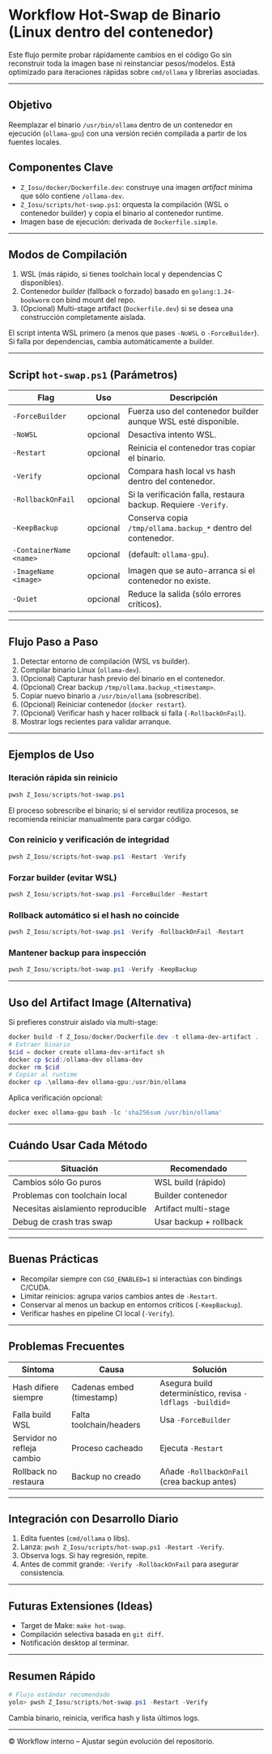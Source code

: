 # Workflow Hot-Swap de Binario (Linux dentro del contenedor)

Este flujo permite probar rápidamente cambios en el código Go sin reconstruir toda la imagen base ni reinstanciar pesos/modelos. Está optimizado para iteraciones rápidas sobre `cmd/ollama` y librerías asociadas.

---
## Objetivo
Reemplazar el binario `/usr/bin/ollama` dentro de un contenedor en ejecución (`ollama-gpu`) con una versión recién compilada a partir de los fuentes locales.

## Componentes Clave
- `Z_Iosu/docker/Dockerfile.dev`: construye una imagen *artifact* mínima que sólo contiene `/ollama-dev`.
- `Z_Iosu/scripts/hot-swap.ps1`: orquesta la compilación (WSL o contenedor builder) y copia el binario al contenedor runtime.
- Imagen base de ejecución: derivada de `Dockerfile.simple`.

---
## Modos de Compilación
1. WSL (más rápido, si tienes toolchain local y dependencias C disponibles).
2. Contenedor *builder* (fallback o forzado) basado en `golang:1.24-bookworm` con bind mount del repo.
3. (Opcional) Multi-stage artifact (`Dockerfile.dev`) si se desea una construcción completamente aislada.

El script intenta WSL primero (a menos que pases `-NoWSL` o `-ForceBuilder`). Si falla por dependencias, cambia automáticamente a builder.

---
## Script `hot-swap.ps1` (Parámetros)
| Flag | Uso | Descripción |
|------|-----|-------------|
| `-ForceBuilder` | opcional | Fuerza uso del contenedor builder aunque WSL esté disponible. |
| `-NoWSL` | opcional | Desactiva intento WSL. |
| `-Restart` | opcional | Reinicia el contenedor tras copiar el binario. |
| `-Verify` | opcional | Compara hash local vs hash dentro del contenedor. |
| `-RollbackOnFail` | opcional | Si la verificación falla, restaura backup. Requiere `-Verify`. |
| `-KeepBackup` | opcional | Conserva copia `/tmp/ollama.backup_*` dentro del contenedor. |
| `-ContainerName <name>` | opcional | (default: `ollama-gpu`). |
| `-ImageName <image>` | opcional | Imagen que se auto-arranca si el contenedor no existe. |
| `-Quiet` | opcional | Reduce la salida (sólo errores críticos). |

---
## Flujo Paso a Paso
1. Detectar entorno de compilación (WSL vs builder).
2. Compilar binario Linux (`ollama-dev`).
3. (Opcional) Capturar hash previo del binario en el contenedor.
4. (Opcional) Crear backup `/tmp/ollama.backup_<timestamp>`.
5. Copiar nuevo binario a `/usr/bin/ollama` (sobrescribe).
6. (Opcional) Reiniciar contenedor (`docker restart`).
7. (Opcional) Verificar hash y hacer rollback si falla (`-RollbackOnFail`).
8. Mostrar logs recientes para validar arranque.

---
## Ejemplos de Uso
### Iteración rápida sin reinicio
```powershell
pwsh Z_Iosu/scripts/hot-swap.ps1
```
El proceso sobrescribe el binario; si el servidor reutiliza procesos, se recomienda reiniciar manualmente para cargar código.

### Con reinicio y verificación de integridad
```powershell
pwsh Z_Iosu/scripts/hot-swap.ps1 -Restart -Verify
```

### Forzar builder (evitar WSL)
```powershell
pwsh Z_Iosu/scripts/hot-swap.ps1 -ForceBuilder -Restart
```

### Rollback automático si el hash no coincide
```powershell
pwsh Z_Iosu/scripts/hot-swap.ps1 -Verify -RollbackOnFail -Restart
```

### Mantener backup para inspección
```powershell
pwsh Z_Iosu/scripts/hot-swap.ps1 -Verify -KeepBackup
```

---
## Uso del Artifact Image (Alternativa)
Si prefieres construir aislado vía multi-stage:
```powershell
docker build -f Z_Iosu/docker/Dockerfile.dev -t ollama-dev-artifact .
# Extraer binario
$cid = docker create ollama-dev-artifact sh
docker cp $cid:/ollama-dev ollama-dev
docker rm $cid
# Copiar al runtime
docker cp .\ollama-dev ollama-gpu:/usr/bin/ollama
```
Aplica verificación opcional:
```powershell
docker exec ollama-gpu bash -lc 'sha256sum /usr/bin/ollama'
```

---
## Cuándo Usar Cada Método
| Situación | Recomendado |
|-----------|-------------|
| Cambios sólo Go puros | WSL build (rápido) |
| Problemas con toolchain local | Builder contenedor |
| Necesitas aislamiento reproducible | Artifact multi-stage |
| Debug de crash tras swap | Usar backup + rollback |

---
## Buenas Prácticas
- Recompilar siempre con `CGO_ENABLED=1` si interactúas con bindings C/CUDA.
- Limitar reinicios: agrupa varios cambios antes de `-Restart`.
- Conservar al menos un backup en entornos críticos (`-KeepBackup`).
- Verificar hashes en pipeline CI local (`-Verify`).

---
## Problemas Frecuentes
| Síntoma | Causa | Solución |
|---------|-------|----------|
| Hash difiere siempre | Cadenas embed (timestamp) | Asegura build determinístico, revisa `-ldflags -buildid=` |
| Falla build WSL | Falta toolchain/headers | Usa `-ForceBuilder` |
| Servidor no refleja cambio | Proceso cacheado | Ejecuta `-Restart` |
| Rollback no restaura | Backup no creado | Añade `-RollbackOnFail` (crea backup antes) |

---
## Integración con Desarrollo Diario
1. Edita fuentes (`cmd/ollama` o libs).
2. Lanza: `pwsh Z_Iosu/scripts/hot-swap.ps1 -Restart -Verify`.
3. Observa logs. Si hay regresión, repite.
4. Antes de commit grande: `-Verify -RollbackOnFail` para asegurar consistencia.

---
## Futuras Extensiones (Ideas)
- Target de Make: `make hot-swap`.
- Compilación selectiva basada en `git diff`.
- Notificación desktop al terminar.

---
## Resumen Rápido
```powershell
# Flujo estándar recomendado
yolo> pwsh Z_Iosu/scripts/hot-swap.ps1 -Restart -Verify
```
Cambia binario, reinicia, verifica hash y lista últimos logs.

---
© Workflow interno – Ajustar según evolución del repositorio.
